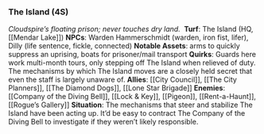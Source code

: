 ---
---

### The Island (4S)
*Cloudspire’s floating prison; never touches dry land.* 
**Turf**: The Island (HQ, [[Mendar Lake]])
**NPCs**: Warden Hammerschmidt (warden, iron fist, lifer), Dilly (life sentence, fickle, connected)
**Notable Assets**: arms to quickly suppress an uprising, boats for prisoner/mail transport
**Quirks**: Guards here work multi-month tours, only stepping off The Island when relieved of duty. The mechanisms by which The Island moves are a closely held secret that even the staff is largely unaware of.
**Allies**: [[City Council]], [[The City Planners]], [[The Diamond Dogs]], [[Lone Star Brigade]]
**Enemies**: [[Company of the Diving Bell]], [[Lock & Key]], [[Pigeon]], [[Rent-a-Haunt]], [[Rogue’s Gallery]]
**Situation**: The mechanisms that steer and stabilize The Island have been acting up. It’d be easy to contract The Company of the Diving Bell to investigate if they weren’t likely responsible.